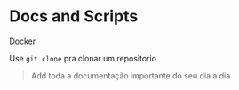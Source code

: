 # Docs and Scripts

[Docker](Docker.md)

Use `git clone` pra clonar um repositorio

> Add toda a documentação importante do seu dia a dia
